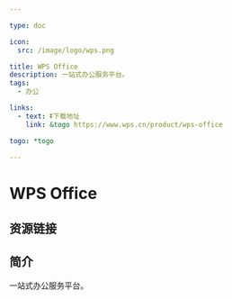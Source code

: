 ```yaml
---

type: doc

icon:
  src: /image/logo/wps.png

title: WPS Office
description: 一站式办公服务平台。
tags:
  - 办公

links:
  - text: ⏬下载地址
    link: &togo https://www.wps.cn/product/wps-office

togo: *togo

---
```


<ShowLogo />

# WPS Office

<ShowTags />

<ShowBreadcrumb />

## 资源链接

<ShowLinks />

## 简介

一站式办公服务平台。
